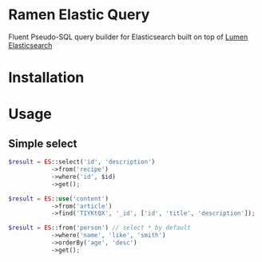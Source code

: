 # Ramen Elastic Query

Fluent Pseudo-SQL query builder for Elasticsearch built on top of [Lumen Elasticsearch](https://github.com/digiaonline/lumen-elasticsearch)


# Installation

# Usage

## Simple select

```php
$result = ES::select('id', 'description')
			->from('recipe')
			->where('id', $id)
			->get();
```

```php
$result = ES::use('content')
			->from('article')
            ->find('TIYKtQX', '_id', ['id', 'title', 'description']);
```

```php
$result = ES::from('person') // select * by default
			->where('name', 'like', 'smith')
			->orderBy('age', 'desc')
			->get();
```
